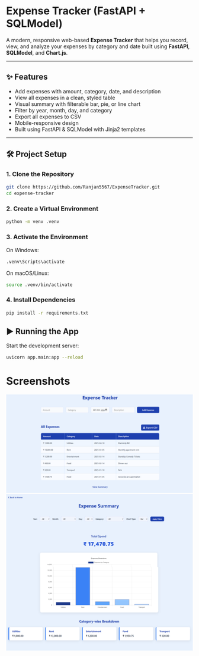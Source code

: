 # Expense Tracker (FastAPI + SQLModel)

A modern, responsive web-based **Expense Tracker** that helps you record, view, and analyze your expenses by category and date built using **FastAPI**, **SQLModel**, and **Chart.js**.

---

## ✨ Features

- Add expenses with amount, category, date, and description
- View all expenses in a clean, styled table
- Visual summary with filterable bar, pie, or line chart
- Filter by year, month, day, and category
- Export all expenses to CSV
- Mobile-responsive design
- Built using FastAPI & SQLModel with Jinja2 templates

---

## 🛠 Project Setup

### 1. Clone the Repository

```bash
git clone https://github.com/Ranjan5567/ExpenseTracker.git
cd expense-tracker
```

### 2. Create a Virtual Environment

```bash
python -m venv .venv
```

### 3. Activate the Environment

On Windows:

```bash
.venv\Scripts\activate
```

On macOS/Linux:

```bash
source .venv/bin/activate
```

### 4. Install Dependencies

```bash
pip install -r requirements.txt

```

## ▶️ Running the App

Start the development server:

```bash
uvicorn app.main:app --reload
```

# Screenshots

![](app/images/index.png)
![](app/images/summary.png)
